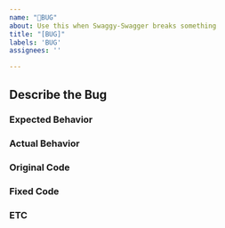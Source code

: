 ```yaml
---
name: "🐞BUG"
about: Use this when Swaggy-Swagger breaks something
title: "[BUG]"
labels: 'BUG'
assignees: ''

---
```


## Describe the Bug 
<!-- Describe the bug. -->


### Expected Behavior
<!-- Please describe the behavior you expect after fixing the issue. -->  
<!-- You can describe or include screenshots or diagrams that show what the application or functionality should look like. -->


### Actual Behavior 
<!-- Please describe the current behavior and how it deviates from the expected behavior. -->  
<!-- You can describe or add screenshots or diagrams that illustrate the issue and how it differs from the expected result. -->


###  Original Code


### Fixed Code


### ETC
  